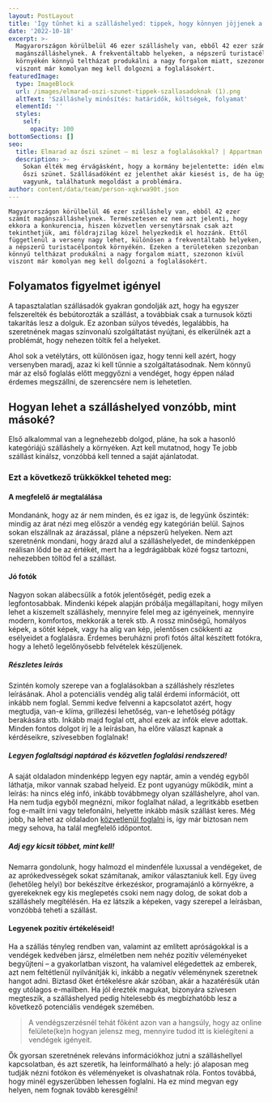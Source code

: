 ```yaml
---
layout: PostLayout
title: 'Így tűnhet ki a szálláshelyed: tippek, hogy könnyen jöjjenek a foglalások'
date: '2022-10-18'
excerpt: >-
  Magyarországon körülbelül 46 ezer szálláshely van, ebből 42 ezer számít
  magánszálláshelynek. A frekventáltabb helyeken, a népszerű turistacélpontok
  környékén könnyű teltházat produkálni a nagy forgalom miatt, szezonon kívül
  viszont már komolyan meg kell dolgozni a foglalásokért.
featuredImage:
  type: ImageBlock
  url: /images/elmarad-oszi-szunet-tippek-szallasadoknak (1).png
  altText: 'Szálláshely minősítés: határidők, költségek, folyamat'
  elementId: ''
  styles:
    self:
      opacity: 100
bottomSections: []
seo:
  title: Elmarad az őszi szünet – mi lesz a foglalásokkal? | Appartman Blog
  description: >-
    Sokan élték meg érvágásként, hogy a kormány bejelentette: idén elmarad az
    őszi szünet. Szállásadóként ez jelenthet akár kiesést is, de ha ügyesek
    vagyunk, találhatunk megoldást a problémára.
author: content/data/team/person-xqkrwa90t.json
---
```

`Magyarországon körülbelül 46
ezer szálláshely van, ebből 42 ezer számít magánszálláshelynek. Természetesen
ez nem azt jelenti, hogy ekkora a konkurencia, hiszen közvetlen versenytársnak
csak azt tekinthetjük, ami földrajzilag közel helyezkedik el hozzánk. Ettől
függetlenül a verseny nagy lehet, különösen a frekventáltabb helyeken, a
népszerű turistacélpontok környékén. Ezeken a területeken szezonban könnyű
teltházat produkálni a nagy forgalom miatt, szezonon kívül viszont már komolyan
meg kell dolgozni a foglalásokért.`

## Folyamatos figyelmet igényel

A tapasztalatlan szállásadók gyakran gondolják azt, hogy ha egyszer felszerelték és bebútorozták a szállást,
a továbbiak csak a turnusok közti takarítás lesz a dolguk. Ez azonban súlyos tévedés, legalábbis, ha szeretnének magas színvonalú szolgáltatást nyújtani, és elkerülnék azt a problémát, hogy nehezen töltik fel a helyeket.

Ahol sok a vetélytárs, ott különösen igaz, hogy tenni kell azért, hogy versenyben maradj, azaz ki kell tűnnie a szolgáltatásodnak. Nem könnyű már az első foglalás előtt meggyőzni a vendéget, hogy éppen nálad érdemes megszállni, de szerencsére nem is lehetetlen.

## Hogyan lehet a szálláshelyed vonzóbb, mint másoké?

Első alkalommal van a legnehezebb dolgod, pláne, ha sok a hasonló kategóriájú szálláshely a környéken. Azt kell mutatnod, hogy Te jobb szállást kínálsz, vonzóbbá kell tenned a saját ajánlatodat.

### Ezt a következő trükkökkel teheted meg:

#### A megfelelő ár megtalálása

Mondanánk, hogy az ár nem minden, és ez igaz is, de legyünk őszinték: mindig az árat nézi meg először a vendég egy kategórián belül. Sajnos sokan elszállnak az árazással, pláne a népszerű helyeken. Nem azt szeretnénk mondani, hogy árazd alul a szálláshelyedet, de mindenképpen reálisan lődd be az értékét, mert ha a legdrágábbak közé fogsz tartozni, nehezebben töltöd fel a szállást.

#### Jó fotók

Nagyon sokan alábecsülik a fotók jelentőségét, pedig ezek a legfontosabbak. Mindenki képek alapján próbálja megállapítani, hogy milyen lehet a kiszemelt szálláshely, mennyire felel meg az igényeinek, mennyire modern, komfortos, mekkorák a terek stb. A rossz minőségű, homályos képek, a sötét képek, vagy ha alig van kép, jelentősen csökkenti az esélyeidet a foglalásra. Érdemes beruházni profi fotós által
készített fotókra, hogy a lehető legelőnyösebb felvételek készüljenek.

##### Részletes leírás

Szintén komoly szerepe van a foglalásokban a szálláshely részletes leírásának. Ahol a potenciális vendég alig talál érdemi információt, ott inkább nem foglal. Semmi kedve felvenni a kapcsolatot azért, hogy megtudja, van-e klíma, grillezési lehetőség, van-e lehetőség pótágy berakására stb. Inkább majd foglal ott, ahol ezek az infók eleve adottak. Minden fontos dolgot írj le a leírásban, ha előre választ kapnak a kérdéseikre, szívesebben foglalnak!

##### Legyen foglaltsági naptárad és közvetlen&#xA;foglalási rendszered!

A saját oldaladon mindenképp legyen egy naptár, amin a vendég egyből láthatja, mikor vannak szabad helyeid. Ez pont ugyanúgy működik, mint a leírás: ha nincs elég infó, inkább továbbmegy olyan szálláshelyre, ahol van. Ha nem tudja egyből megnézni, mikor foglalhat nálad, a legritkább esetben fog e-mailt írni vagy telefonálni, helyette inkább másik szállást keres. Még jobb, ha lehet az oldaladon [közvetlenül foglalni](https://foglalas.appartman.hu/register) is, így már biztosan nem megy sehova, ha talál megfelelő időpontot.   

##### Adj egy kicsit többet, mint kell!

Nemarra gondolunk, hogy halmozd el mindenféle luxussal a vendégeket, de az aprókedvességek sokat számítanak, amikor választaniuk kell. Egy üveg (lehetőleg helyi) bor bekészítve érkezéskor, programajánló a környékre, a gyerekeknek egy kis meglepetés csoki nem nagy dolog, de sokat dob a szálláshely megítélésén. Ha ez látszik a képeken, vagy szerepel a leírásban, vonzóbbá teheti a szállást.

#### Legyenek pozitív értékeléseid! 

Ha a szállás tényleg rendben van, valamint az említett apróságokkal is a vendégek kedvében jársz, elméletben nem nehéz pozitív véleményeket begyűjteni – a gyakorlatban viszont, ha valamivel elégedettek az emberek, azt nem feltétlenül nyilvánítják ki, inkább a negatív véleménynek szeretnek hangot adni. Biztasd őket értékelésre akár szóban, akár a hazatérésük után egy utólagos e-mailben. Ha jól érezték magukat, bizonyára szívesen megteszik, a szálláshelyed pedig hitelesebb és megbízhatóbb lesz a következő potenciális vendégek szemében.

> A vendégszerzésnél tehát főként azon van a hangsúly, hogy az online felülete(ke)n hogyan jelensz meg, mennyire tudod itt is kielégíteni a vendégek igényeit. 

Ők gyorsan szeretnének releváns információkhoz jutni a szálláshellyel kapcsolatban, és azt szeretik,
ha leinformálható a hely: jó alaposan meg tudják nézni fotókon és véleményeket is olvashatnak róla. Fontos továbbá, hogy minél egyszerűbben lehessen foglalni. Ha ez mind megvan egy helyen, nem fognak tovább keresgélni!
